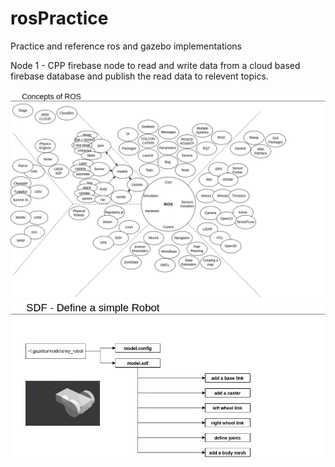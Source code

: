 # rosPractice
Practice and reference ros and gazebo implementations

Node 1 - CPP firebase node to read and write data from a cloud based firebase database and publish the read data to relevent topics.

![alt text](https://github.com/AM1010101/ros_notes/blob/main/ros_overview.drawio.png)
![alt text](https://github.com/AM1010101/ros_notes/blob/main/SDF.drawio.png)
